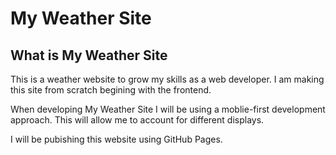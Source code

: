 # My Weather Site

## What is My Weather Site

This is a weather website to grow my skills as a web developer. I am making this site from scratch begining with the frontend.

When developing My Weather Site I will be using a moblie-first development approach. This will allow me to account for different displays. 

I will be pubishing this website using GitHub Pages. 